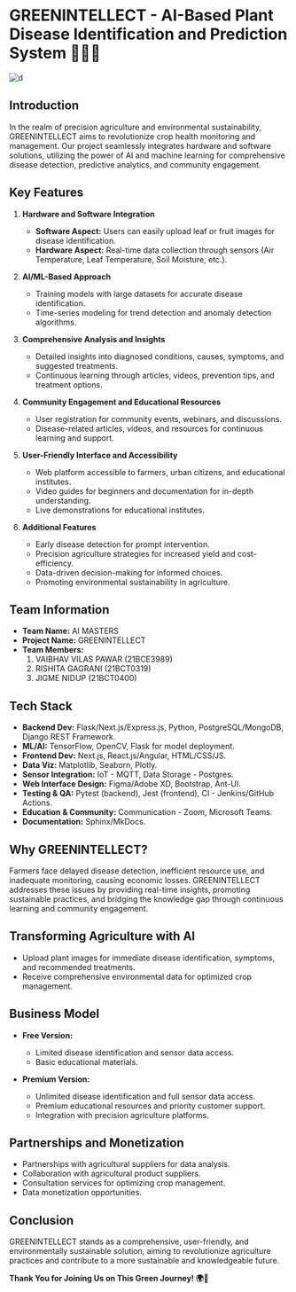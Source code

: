 # GREENINTELLECT - AI-Based Plant Disease Identification and Prediction System 🌱🔬🤖

![d](https://github.com/vp-1234ms/GreenIntellect/assets/102847008/c2b2b8a1-0f8b-484a-afd7-8d86bb83a728)


## Introduction

In the realm of precision agriculture and environmental sustainability, GREENINTELLECT aims to revolutionize crop health monitoring and management. Our project seamlessly integrates hardware and software solutions, utilizing the power of AI and machine learning for comprehensive disease detection, predictive analytics, and community engagement.

## Key Features

1. **Hardware and Software Integration**
   - **Software Aspect:** Users can easily upload leaf or fruit images for disease identification.
   - **Hardware Aspect:** Real-time data collection through sensors (Air Temperature, Leaf Temperature, Soil Moisture, etc.).

2. **AI/ML-Based Approach**
   - Training models with large datasets for accurate disease identification.
   - Time-series modeling for trend detection and anomaly detection algorithms.

3. **Comprehensive Analysis and Insights**
   - Detailed insights into diagnosed conditions, causes, symptoms, and suggested treatments.
   - Continuous learning through articles, videos, prevention tips, and treatment options.

4. **Community Engagement and Educational Resources**
   - User registration for community events, webinars, and discussions.
   - Disease-related articles, videos, and resources for continuous learning and support.

5. **User-Friendly Interface and Accessibility**
   - Web platform accessible to farmers, urban citizens, and educational institutes.
   - Video guides for beginners and documentation for in-depth understanding.
   - Live demonstrations for educational institutes.

6. **Additional Features**
   - Early disease detection for prompt intervention.
   - Precision agriculture strategies for increased yield and cost-efficiency.
   - Data-driven decision-making for informed choices.
   - Promoting environmental sustainability in agriculture.

## Team Information

- **Team Name:** AI MASTERS
- **Project Name:** GREENINTELLECT
- **Team Members:**
  1. VAIBHAV VILAS PAWAR (21BCE3989)
  2. RISHITA GAGRANI (21BCT0319)
  3. JIGME NIDUP (21BCT0400)

## Tech Stack

- **Backend Dev:** Flask/Next.js/Express.js, Python, PostgreSQL/MongoDB, Django REST Framework.
- **ML/AI:** TensorFlow, OpenCV, Flask for model deployment.
- **Frontend Dev:** Next.js, React.js/Angular, HTML/CSS/JS.
- **Data Viz:** Matplotlib, Seaborn, Plotly.
- **Sensor Integration:** IoT - MQTT, Data Storage - Postgres.
- **Web Interface Design:** Figma/Adobe XD, Bootstrap, Ant-UI.
- **Testing & QA:** Pytest (backend), Jest (frontend), CI - Jenkins/GitHub Actions.
- **Education & Community:** Communication - Zoom, Microsoft Teams.
- **Documentation:** Sphinx/MkDocs.

## Why GREENINTELLECT?

Farmers face delayed disease detection, inefficient resource use, and inadequate monitoring, causing economic losses. GREENINTELLECT addresses these issues by providing real-time insights, promoting sustainable practices, and bridging the knowledge gap through continuous learning and community engagement.

## Transforming Agriculture with AI

- Upload plant images for immediate disease identification, symptoms, and recommended treatments.
- Receive comprehensive environmental data for optimized crop management.

## Business Model

- **Free Version:**
  - Limited disease identification and sensor data access.
  - Basic educational materials.

- **Premium Version:**
  - Unlimited disease identification and full sensor data access.
  - Premium educational resources and priority customer support.
  - Integration with precision agriculture platforms.

## Partnerships and Monetization

- Partnerships with agricultural suppliers for data analysis.
- Collaboration with agricultural product suppliers.
- Consultation services for optimizing crop management.
- Data monetization opportunities.

## Conclusion

GREENINTELLECT stands as a comprehensive, user-friendly, and environmentally sustainable solution, aiming to revolutionize agriculture practices and contribute to a more sustainable and knowledgeable future.

**Thank You for Joining Us on This Green Journey! 🌍🌿**

